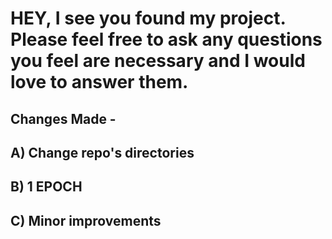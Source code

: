 # HEY, I see you found my project. Please feel free to ask any questions you feel are necessary and I would love to answer them.
## Changes Made - 
## A) Change repo's directories
## B) 1 EPOCH
## C) Minor improvements
